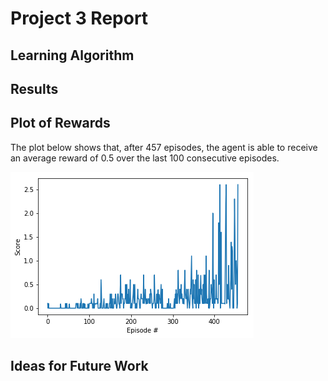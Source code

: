 # Project 3 Report

## Learning Algorithm

## Results

## Plot of Rewards

The plot below shows that, after 457 episodes, the agent is able to receive an average reward of 0.5 over the last 100 consecutive episodes.

![final_model_rewards_plot](./final_model_rewards_plot.png)

## Ideas for Future Work
